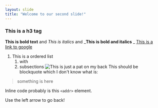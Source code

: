 ```yaml
---
layout: slide
title: "Welcome to our second slide!"
---
```

### This is a h3 tag
**This is bold text** and *This is italics* and _**This is bold and italics** _
[This is a link to google](www.google.com)
1. This is a ordered list
	1. with
	2. subsections
![This is just a pat on my back](https://thesmartandlazy.files.wordpress.com/2017/03/b86c6b1de43ed2daa770658eeb33a99b_i-did-it-meme-gallery-i-did-it-memes_326-339.jpeg)
This should be blockquote which I don't know what is:
> something
> is here

Inline code probably is this `<addr>` element.


Use the left arrow to go back!